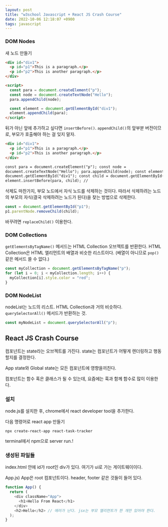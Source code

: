```yaml
---
layout: post
title: "w3school Javascript + React JS Crash Course"
date: 2022-10-06 12:18:07 +0900
tags: javascript
---
```


### DOM Nodes

새 노드 만들기

```html
<div id="div1">
  <p id="p1">This is a paragraph.</p>
  <p id="p2">This is another paragraph.</p>
</div>

<script>
  const para = document.createElement("p");
  const node = document.createTextNode("Hello");
  para.appendChild(node);

  const element = document.getElementById("div1");
  element.appendChild(para);
</script>
```

뒤가 아닌 앞에 추가하고 싶다면 `insertBefore()`. `appendChild()`의 앞부분 버전이므로, 부모가 호출해야 하는 걸 잊지 말자.

```html
<div id="div1">
  <p id="p1">This is a paragraph.</p>
  <p id="p2">This is another paragraph.</p>
</div>

const para = document.createElement("p"); const node =
document.createTextNode("Hello"); para.appendChild(node); const element =
document.getElementById("div1"); const child = document.getElementById("p1");
element.insertBefore(para, child); //
```

삭제도 마찬가지, 부모 노드에서 자식 노드를 삭제하는 것이다. 따라서 삭제하려는 노드의 부모의 자식(결국 삭제하려는 노드가 된다)을 찾는 방법으로 삭제한다.

```js
const = document.getElementById("p1");
p1.parentNode.removeChild(child);
```

바꾸려면 `replaceChild()` 이용한다.

### DOM Collections

`getElementsByTagName()` 메서드는 HTML Collection 오브젝트를 반환한다. HTML Collection은 HTML 엘리먼트의 배열과 비슷한 리스트이다. (배열이 아니므로 `pop()` 같은 메서드 쓸 수 없다.)

```js
const myCollection = document.getElementsByTagName("p");
for (let i = 0; i < myCollection.length; i++) {
  myCollection[i].style.color = "red";
}
```

### DOM NodeList

nodeList는 노드의 리스트. HTML Collection과 거의 비슷하다. `querySelectorAll()` 메서드가 반환하는 것.

```js
const myNodeList = document.querySelectorAll("p");
```

## React JS Crash Course

컴포넌트는 state라는 오브젝트를 가진다. state는 컴포넌트가 어떻게 렌더링하고 행동할지를 결정한다.

App state와 Global state는 모든 컴포넌트에 영향을끼친다.

컴포넌트는 함수 혹은 클래스가 될 수 있는데, 요즘에는 훅과 함께 함수로 많이 이용한다.

### 설치

node.js를 설치한 후, chrome에서 react developer tool을 추가한다.

다음 명령어로 react app 만들기

```
npx create-react-app react-task-tracker
```

terminal에서 npm으로 server run.!

### 생성된 파일들

index.html 안에 id가 root인 div가 있다. 여기가 ui로 가는 게이트웨이이다.

App.js) App은 root 컴포넌트이다. header, footer 같은 것들이 들어 있다.

```js
function App() {
  return (
    <div className="App">
      <h1>Hello From React</h1>
    </div>
    <h2>Hello</h2> // 에러가 난다. jsx는 부모 엘리먼트가 한 개만 있어야 한다.
  );
}
```
